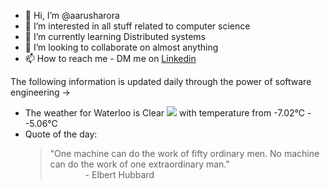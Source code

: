 - 👋 Hi, I’m @aarusharora
- 👀 I’m interested in all stuff related to computer science
- 🌱 I’m currently learning Distributed systems
- 💞️ I’m looking to collaborate on almost anything
- 📫 How to reach me - DM me on [Linkedin](https://www.linkedin.com/in/aarusharora789/)

The following information is updated daily through the power of software engineering ->
- The weather for Waterloo is Clear ![](https://openweathermap.org/img/wn/01d.png) with temperature from -7.02℃ - -5.06℃
- Quote of the day:  
	> "One machine can do the work of fifty ordinary men. No machine can do the work of one extraordinary man."  
	> &emsp;&emsp;&emsp;&emsp;- Elbert Hubbard
